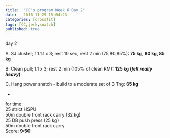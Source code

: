 ```yaml
---
title:  "CC's program Week 6 Day 2"
date:   2016-11-29 15:04:23
categories: [crossfit]
tags: [CC,jerk,snatch]
published: true
---
```

day 2

A. SJ cluster; 1.1.1.1 x 3; rest 10 sec, rest 2 min (75,80,85%): **75 kg, 80 kg, 85 kg**

B. Clean pull; 1.1 x 3; rest 2 min (105% of clean RM): **125 kg (_felt really heavy_)**

C. Hang power snatch - build to a moderate set of 3 Tng: **65 kg**

+

for time:  
25 strict HSPU  
50m double front rack carry (32 kg)  
25 DB push press (25 kg)  
50m double front rack carry  
Score: **9:50**
